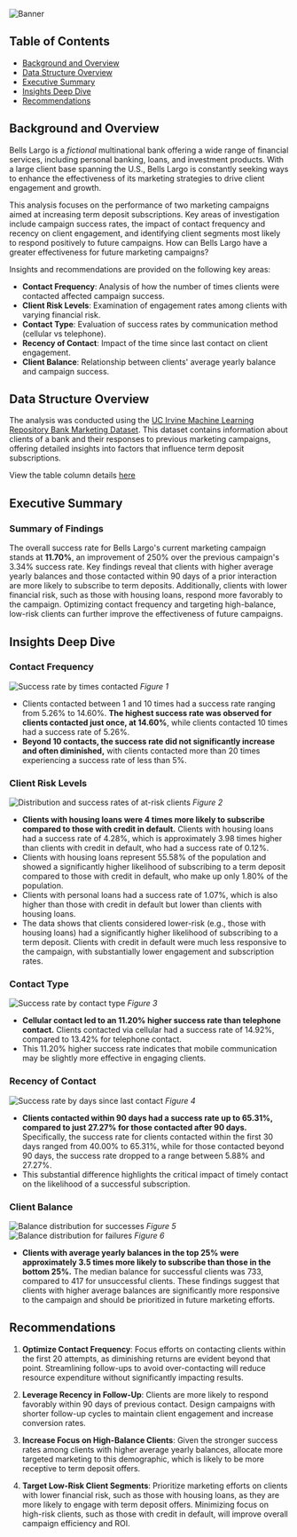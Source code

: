 ![Banner](assets/bl_banner.png)

## Table of Contents
- [Background and Overview](#background-and-overview)
- [Data Structure Overview](#data-structure-overview)
- [Executive Summary](#executive-summary)
- [Insights Deep Dive](#insights-deep-dive)
- [Recommendations](#recommendations)

## Background and Overview
Bells Largo is a *fictional* multinational bank offering a wide range of financial services, including personal banking, loans, and investment products. With a large client base spanning the U.S., Bells Largo is constantly seeking ways to enhance the effectiveness of its marketing strategies to drive client engagement and growth.

This analysis focuses on the performance of two marketing campaigns aimed at increasing term deposit subscriptions. Key areas of investigation include campaign success rates, the impact of contact frequency and recency on client engagement, and identifying client segments most likely to respond positively to future campaigns.
How can Bells Largo have a greater effectiveness for future marketing campaigns?

Insights and recommendations are provided on the following key areas:
- **Contact Frequency**: Analysis of how the number of times clients were contacted affected campaign success.
- **Client Risk Levels**: Examination of engagement rates among clients with varying financial risk.
- **Contact Type**: Evaluation of success rates by communication method (cellular vs telephone).
- **Recency of Contact**: Impact of the time since last contact on client engagement.
- **Client Balance**: Relationship between clients' average yearly balance and campaign success.

## Data Structure Overview
The analysis was conducted using the [UC Irvine Machine Learning Repository Bank Marketing Dataset](https://archive.ics.uci.edu/dataset/222/bank+marketing). This dataset contains information about clients of a bank and their responses to previous marketing campaigns, offering detailed insights into factors that influence term deposit subscriptions.

View the table column details [here](sql_load/2_create_table.sql)

## Executive Summary
### Summary of Findings
The overall success rate for Bells Largo's current marketing campaign stands at **11.70%**, an improvement of 250% over the previous campaign's 3.34% success rate. Key findings reveal that clients with higher average yearly balances and those contacted within 90 days of a prior interaction are more likely to subscribe to term deposits. Additionally, clients with lower financial risk, such as those with housing loans, respond more favorably to the campaign. Optimizing contact frequency and targeting high-balance, low-risk clients can further improve the effectiveness of future campaigns.

## Insights Deep Dive
### Contact Frequency
![Success rate by times contacted](assets/success_rates_contact_freq.png)
*Figure 1*
- Clients contacted between 1 and 10 times had a success rate ranging from 5.26% to 14.60%. **The highest success rate was observed for clients contacted just once, at 14.60%**, while clients contacted 10 times had a success rate of 5.26%. 
- **Beyond 10 contacts, the success rate did not significantly increase and often diminished,** with clients contacted more than 20 times experiencing a success rate of less than 5%.

### Client Risk Levels
![Distribution and success rates of at-risk clients](assets/risky_business.png)
*Figure 2*
- **Clients with housing loans were 4 times more likely to subscribe compared to those with credit in default.** Clients with housing loans had a success rate of 4.28%, which is approximately 3.98 times higher than clients with credit in default, who had a success rate of 0.12%. 
- Clients with housing loans represent 55.58% of the population and showed a significantly higher likelihood of subscribing to a term deposit compared to those with credit in default, who make up only 1.80% of the population.
- Clients with personal loans had a success rate of 1.07%, which is also higher than those with credit in default but lower than clients with housing loans.
- The data shows that clients considered lower-risk (e.g., those with housing loans) had a significantly higher likelihood of subscribing to a term deposit. Clients with credit in default were much less responsive to the campaign, with substantially lower engagement and subscription rates.

### Contact Type
![Success rate by contact type](assets/success_contact_type.png)
*Figure 3*   
- **Cellular contact led to an 11.20% higher success rate than telephone contact.** Clients contacted via cellular had a success rate of 14.92%, compared to 13.42% for telephone contact. 
- This 11.20% higher success rate indicates that mobile communication may be slightly more effective in engaging clients.

### Recency of Contact
![Success rate by days since last contact](assets/success_days.png)
*Figure 4*   
- **Clients contacted within 90 days had a success rate up to 65.31%, compared to just 27.27% for those contacted after 90 days.** Specifically, the success rate for clients contacted within the first 30 days ranged from 40.00% to 65.31%, while for those contacted beyond 90 days, the success rate dropped to a range between 5.88% and 27.27%. 
- This substantial difference highlights the critical impact of timely contact on the likelihood of a successful subscription.

### Client Balance
![Balance distribution for successes](assets/balance_success.png) *Figure 5*
![Balance distribution for failures](assets/balance_failure.png)
*Figure 6*   
- **Clients with average yearly balances in the top 25% were approximately 3.5 times more likely to subscribe than those in the bottom 25%.** The median balance for successful clients was 733, compared to 417 for unsuccessful clients. These findings suggest that clients with higher average balances are significantly more responsive to the campaign and should be prioritized in future marketing efforts.

## Recommendations
1. **Optimize Contact Frequency**: Focus efforts on contacting clients within the first 20 attempts, as diminishing returns are evident beyond that point. Streamlining follow-ups to avoid over-contacting will reduce resource expenditure without significantly impacting results.

2. **Leverage Recency in Follow-Up**: Clients are more likely to respond favorably within 90 days of previous contact. Design campaigns with shorter follow-up cycles to maintain client engagement and increase conversion rates.

3. **Increase Focus on High-Balance Clients**: Given the stronger success rates among clients with higher average yearly balances, allocate more targeted marketing to this demographic, which is likely to be more receptive to term deposit offers.

4. **Target Low-Risk Client Segments**: Prioritize marketing efforts on clients with lower financial risk, such as those with housing loans, as they are more likely to engage with term deposit offers. Minimizing focus on high-risk clients, such as those with credit in default, will improve overall campaign efficiency and ROI.
